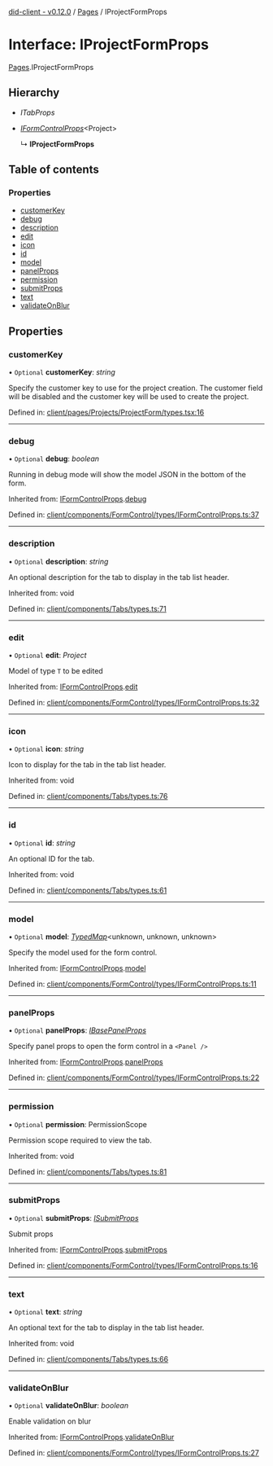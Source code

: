 [did-client - v0.12.0](../README.md) / [Pages](../modules/pages.md) / IProjectFormProps

# Interface: IProjectFormProps

[Pages](../modules/pages.md).IProjectFormProps

## Hierarchy

* *ITabProps*

* [*IFormControlProps*](components.iformcontrolprops.md)<Project\>

  ↳ **IProjectFormProps**

## Table of contents

### Properties

- [customerKey](pages.iprojectformprops.md#customerkey)
- [debug](pages.iprojectformprops.md#debug)
- [description](pages.iprojectformprops.md#description)
- [edit](pages.iprojectformprops.md#edit)
- [icon](pages.iprojectformprops.md#icon)
- [id](pages.iprojectformprops.md#id)
- [model](pages.iprojectformprops.md#model)
- [panelProps](pages.iprojectformprops.md#panelprops)
- [permission](pages.iprojectformprops.md#permission)
- [submitProps](pages.iprojectformprops.md#submitprops)
- [text](pages.iprojectformprops.md#text)
- [validateOnBlur](pages.iprojectformprops.md#validateonblur)

## Properties

### customerKey

• `Optional` **customerKey**: *string*

Specify the customer key to use for the project creation. The
customer field will be disabled and the customer key will be
used to create the project.

Defined in: [client/pages/Projects/ProjectForm/types.tsx:16](https://github.com/Puzzlepart/did/blob/dev/client/pages/Projects/ProjectForm/types.tsx#L16)

___

### debug

• `Optional` **debug**: *boolean*

Running in debug mode will show the model JSON in the bottom of the form.

Inherited from: [IFormControlProps](components.iformcontrolprops.md).[debug](components.iformcontrolprops.md#debug)

Defined in: [client/components/FormControl/types/IFormControlProps.ts:37](https://github.com/Puzzlepart/did/blob/dev/client/components/FormControl/types/IFormControlProps.ts#L37)

___

### description

• `Optional` **description**: *string*

An optional description for the tab to display in the tab list header.

Inherited from: void

Defined in: [client/components/Tabs/types.ts:71](https://github.com/Puzzlepart/did/blob/dev/client/components/Tabs/types.ts#L71)

___

### edit

• `Optional` **edit**: *Project*

Model of type `T` to be edited

Inherited from: [IFormControlProps](components.iformcontrolprops.md).[edit](components.iformcontrolprops.md#edit)

Defined in: [client/components/FormControl/types/IFormControlProps.ts:32](https://github.com/Puzzlepart/did/blob/dev/client/components/FormControl/types/IFormControlProps.ts#L32)

___

### icon

• `Optional` **icon**: *string*

Icon to display for the tab in the tab list header.

Inherited from: void

Defined in: [client/components/Tabs/types.ts:76](https://github.com/Puzzlepart/did/blob/dev/client/components/Tabs/types.ts#L76)

___

### id

• `Optional` **id**: *string*

An optional ID for the tab.

Inherited from: void

Defined in: [client/components/Tabs/types.ts:61](https://github.com/Puzzlepart/did/blob/dev/client/components/Tabs/types.ts#L61)

___

### model

• `Optional` **model**: [*TypedMap*](hooks.typedmap.md)<unknown, unknown, unknown\>

Specify the model used for the form control.

Inherited from: [IFormControlProps](components.iformcontrolprops.md).[model](components.iformcontrolprops.md#model)

Defined in: [client/components/FormControl/types/IFormControlProps.ts:11](https://github.com/Puzzlepart/did/blob/dev/client/components/FormControl/types/IFormControlProps.ts#L11)

___

### panelProps

• `Optional` **panelProps**: [*IBasePanelProps*](components.ibasepanelprops.md)

Specify panel props to open the form control in
a `<Panel />`

Inherited from: [IFormControlProps](components.iformcontrolprops.md).[panelProps](components.iformcontrolprops.md#panelprops)

Defined in: [client/components/FormControl/types/IFormControlProps.ts:22](https://github.com/Puzzlepart/did/blob/dev/client/components/FormControl/types/IFormControlProps.ts#L22)

___

### permission

• `Optional` **permission**: PermissionScope

Permission scope required to view the tab.

Inherited from: void

Defined in: [client/components/Tabs/types.ts:81](https://github.com/Puzzlepart/did/blob/dev/client/components/Tabs/types.ts#L81)

___

### submitProps

• `Optional` **submitProps**: [*ISubmitProps*](components.isubmitprops.md)

Submit  props

Inherited from: [IFormControlProps](components.iformcontrolprops.md).[submitProps](components.iformcontrolprops.md#submitprops)

Defined in: [client/components/FormControl/types/IFormControlProps.ts:16](https://github.com/Puzzlepart/did/blob/dev/client/components/FormControl/types/IFormControlProps.ts#L16)

___

### text

• `Optional` **text**: *string*

An optional text for the tab to display in the tab list header.

Inherited from: void

Defined in: [client/components/Tabs/types.ts:66](https://github.com/Puzzlepart/did/blob/dev/client/components/Tabs/types.ts#L66)

___

### validateOnBlur

• `Optional` **validateOnBlur**: *boolean*

Enable validation on blur

Inherited from: [IFormControlProps](components.iformcontrolprops.md).[validateOnBlur](components.iformcontrolprops.md#validateonblur)

Defined in: [client/components/FormControl/types/IFormControlProps.ts:27](https://github.com/Puzzlepart/did/blob/dev/client/components/FormControl/types/IFormControlProps.ts#L27)
